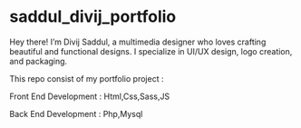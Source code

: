 # saddul_divij_portfolio


Hey there! I’m Divij Saddul, a multimedia designer who loves crafting beautiful and functional designs. I specialize in UI/UX design, logo creation, and packaging.

This repo consist of my portfolio project :

Front End Development :  Html,Css,Sass,JS

Back End Development : Php,Mysql
